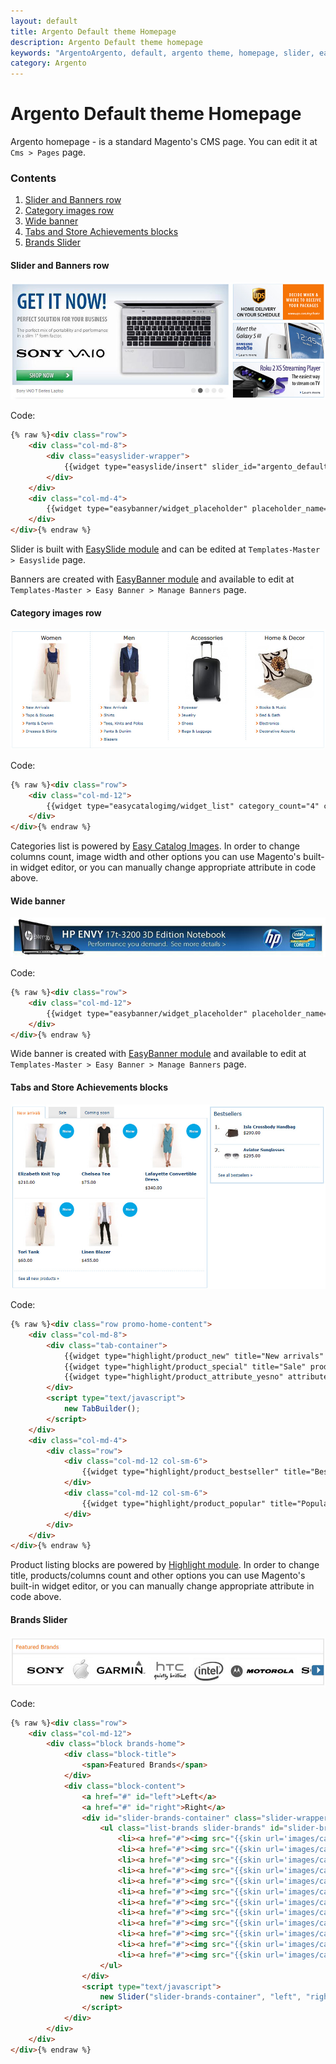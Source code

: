```yaml
---
layout: default
title: Argento Default theme Homepage
description: Argento Default theme homepage
keywords: "ArgentoArgento, default, argento theme, homepage, slider, easycatalogimages, tabs, highlight, brands, banner"
category: Argento
---
```


# Argento Default theme Homepage

Argento homepage - is a standard Magento's CMS page. You can edit it at
`Cms > Pages` page.

### Contents

 1. [Slider and Banners row](#slider-and-banners-row)
 2. [Category images row](#category-images-row)
 3. [Wide banner](#wide-banner)
 4. [Tabs and Store Achievements blocks](#tabs-and-store-achievements-blocks)
 5. [Brands Slider](#brands-slider)

#### Slider and Banners row

![EasySlider and EasyBanners row](/images/argento/default/homepage-top.jpg)

Code:

```html
{% raw %}<div class="row">
    <div class="col-md-8">
        <div class="easyslider-wrapper">
            {{widget type="easyslide/insert" slider_id="argento_default"}}
        </div>
    </div>
    <div class="col-md-4">
        {{widget type="easybanner/widget_placeholder" placeholder_name="argento-home-top" banner_css_class="col-xs-4 col-md-12" additional_css_class="row"}}
    </div>
</div>{% endraw %}
```

Slider is built with [EasySlide module](/m1/extensions/easyslider/) and can be
edited at `Templates-Master > Easyslide` page.

Banners are created with [EasyBanner module](/m1/extensions/easybanners/) and
available to edit at `Templates-Master > Easy Banner > Manage Banners`
page.

#### Category images row

![EasyCategoryImage](/images/argento/default/homepage-categories.jpg)

Code:

```html
{% raw %}<div class="row">
    <div class="col-md-12">
        {{widget type="easycatalogimg/widget_list" category_count="4" column_count="4" show_image="1" resize_image="1" image_width="180" image_height="180" subcategory_count="5" template="tm/easycatalogimg/list.phtml"}}
    </div>
</div>{% endraw %}
```

Categories list is powered by [Easy Catalog Images](/m1/extensions/easycatalogimages/).
In order to change columns count, image width and other options you can use
Magento's built-in widget editor, or you can manually change appropriate attribute
in code above.

#### Wide banner

![Wide homepage banner](/images/argento/default/homepage-horizontal-banner.jpg)

Code:

```html
{% raw %}<div class="row">
    <div class="col-md-12">
        {{widget type="easybanner/widget_placeholder" placeholder_name="argento-home-content"}}
    </div>
</div>{% endraw %}
```

Wide banner is created with [EasyBanner module](/m1/extensions/easybanners/) and
available to edit at `Templates-Master > Easy Banner > Manage Banners`
page.

#### Tabs and Store Achievements blocks

![Tabs and store achievements](/images/argento/default/homepage-tabs.jpg)

Code:

```html
{% raw %}<div class="row promo-home-content">
    <div class="col-md-8">
        <div class="tab-container">
            {{widget type="highlight/product_new" title="New arrivals" products_count="6" column_count="3" template="tm/highlight/product/grid.phtml" class_name="highlight-new" show_page_link="1" page_title="See all new products &raquo;"}}
            {{widget type="highlight/product_special" title="Sale" products_count="6" column_count="3" template="tm/highlight/product/grid.phtml" class_name="highlight-special" show_page_link="1" page_title="See all on sale products &raquo;"}}
            {{widget type="highlight/product_attribute_yesno" attribute_code="coming_soon" title="Coming soon" products_count="6" column_count="3" template="tm/highlight/product/grid.phtml" class_name="highlight-attrbiute-coming_soon"}}
        </div>
        <script type="text/javascript">
            new TabBuilder();
        </script>
    </div>
    <div class="col-md-4">
        <div class="row">
            <div class="col-md-12 col-sm-6">
                {{widget type="highlight/product_bestseller" title="Bestsellers" products_count="3" column_count="3" template="tm/highlight/product/sidebar/list-link.phtml" class_name="highlight-bestsellers" show_page_link="1" page_title="See all bestsellers &raquo;"}}
            </div>
            <div class="col-md-12 col-sm-6">
                {{widget type="highlight/product_popular" title="Popular Products" products_count="3" column_count="3" template="tm/highlight/product/sidebar/list-link.phtml" class_name="highlight-popular" show_page_link="1" page_title="See all popular products &raquo;"}}
            </div>
        </div>
    </div>
</div>{% endraw %}
```

Product listing blocks are powered by [Highlight module](/m1/extensions/highlight/).
In order to change title, products/columns count and other options you can use
Magento's built-in widget editor, or you can manually change appropriate attribute
in code above.

#### Brands Slider

![Brands Slider](/images/argento/default/brands-slider.jpg)

Code:

```html
{% raw %}<div class="row">
    <div class="col-md-12">
        <div class="block brands-home">
            <div class="block-title">
                <span>Featured Brands</span>
            </div>
            <div class="block-content">
                <a href="#" id="left">Left</a>
                <a href="#" id="right">Right</a>
                <div id="slider-brands-container" class="slider-wrapper">
                    <ul class="list-brands slider-brands" id="slider-brands">
                        <li><a href="#"><img src="{{skin url='images/catalog/brands/sony.jpg'}}" alt="" width="128" height="73"/></a></li>
                        <li><a href="#"><img src="{{skin url='images/catalog/brands/apple.jpg'}}" alt="" width="70" height="73"/></a></li>
                        <li><a href="#"><img src="{{skin url='images/catalog/brands/garmin.jpg'}}" alt="" width="154" height="74"/></a></li>
                        <li><a href="#"><img src="{{skin url='images/catalog/brands/htc.jpg'}}" alt="" width="124" height="74"/></a></li>
                        <li><a href="#"><img src="{{skin url='images/catalog/brands/intel.jpg'}}" alt="" width="103" height="74"/></a></li>
                        <li><a href="#"><img src="{{skin url='images/catalog/brands/motorola.jpg'}}" alt="" width="204" height="76"/></a></li>
                        <li><a href="#"><img src="{{skin url='images/catalog/brands/sony.jpg'}}" alt="" width="128" height="73"/></a></li>
                        <li><a href="#"><img src="{{skin url='images/catalog/brands/apple.jpg'}}" alt="" width="70" height="73"/></a></li>
                        <li><a href="#"><img src="{{skin url='images/catalog/brands/garmin.jpg'}}" alt="" width="154" height="74"/></a></li>
                        <li><a href="#"><img src="{{skin url='images/catalog/brands/htc.jpg'}}" alt="" width="124" height="74"/></a></li>
                        <li><a href="#"><img src="{{skin url='images/catalog/brands/intel.jpg'}}" alt="" width="103" height="74"/></a></li>
                        <li><a href="#"><img src="{{skin url='images/catalog/brands/motorola.jpg'}}" alt="" width="204" height="76"/></a></li>
                    </ul>
                </div>
                <script type="text/javascript">
                    new Slider("slider-brands-container", "left", "right", {shift: 'auto'});
                </script>
            </div>
        </div>
    </div>
</div>{% endraw %}
```
